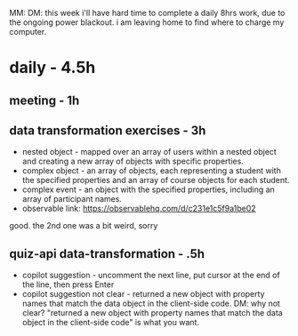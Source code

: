 MM: DM: this week i'll have hard time to complete a daily 8hrs work, due to the ongoing power blackout. i am leaving home to find where to charge my computer. 

# daily - 4.5h

## meeting - 1h

## data transformation exercises - 3h
* nested object - mapped over an array of users within a nested object and creating a new array of objects with specific properties. 
* complex object - an array of objects, each representing a student with the specified properties and an array of course objects for each student.
* complex event - an object with the specified properties, including an array of participant names.
* observable link: https://observablehq.com/d/c231e1c5f9a1be02

good. the 2nd one was a bit weird, sorry

## quiz-api data-transformation - .5h
* copilot suggestion - uncomment the next line, put cursor at the end of the line, then press Enter
* copilot suggestion not clear - returned a new object with property names that match the data object in the client-side code. DM: why not clear? "returned a new object with property names that match the data object in the client-side code" is what you want.